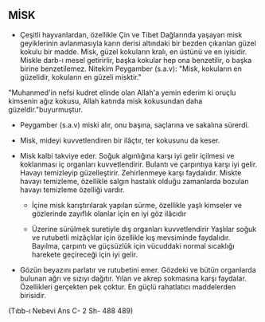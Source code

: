 ## MİSK

* Çeşitli hayvanlardan, özellikle Çin ve Tibet Dağlarında yaşayan misk geyiklerinin avlanmasıyla karın derisi altındaki bir bezden çıkarılan güzel kokulu bir madde. Misk, güzel kokuların kralı, en üstünü ve en iyisidir. Miskle darb-ı mesel getirirlir, başka kokular hep ona benzetilir, o başka birine benzetilemez. Nitekim Peygamber (s.a.v): "Misk, kokuların en güzelidir, kokuların en güzeli misktir."

"Muhanmed'in nefsi kudret elinde olan Allah'a yemin ederim ki oruçlu kimsenin ağız kokusu, Allah katında misk kokusundan daha güzeldir."buyurmuştur.

* Peygamber (s.a.v) miski alır, onu başına, saçlarına ve sakalına sürerdi.

* Misk, mideyi kuvvetlendiren bir ilâçtır, ter kokusunu da keser.

* Misk kalbi takviye eder. Soğuk algınlığına karşı iyi gelir içilmesi ve koklanması iç organları kuvvetlendirir. Bulantı ve çarpıntıya karşı iyi gelir. Havayı temizleyip güzelleştirir. Zehirlenme­ye karşı faydalıdır. Miskte havayı temizleme, özellikle salgın hastalık olduğu zamanlarda bozulan havayı temizleme özelliği vardır.

     * İçine misk karıştırılarak yapılan sürme, özellikle yaşlı kimse­ler ve gözlerinde zayıflık olanlar için en iyi göz ilâcıdır

     * Üzerine sürülmek suretiyle dış organları kuvvetlendirir Yaşlı­lar soğuk ve rutubetli mizâçlılar için özellikle kış mevsiminde faydalıdır. Bayılma, çarpıntı ve güçsüzlük için vücuddaki normal sı­caklığı harekete geçireceği için iyi gelir.

* Gözün beyazını parlatır ve rutubetini emer. Gözdeki ve bütün organlarda bulunan ağrı ve sızıyı dağıtır. Yılan ve akrep sokmasına karşı faydalar. Özellikleri gerçekten pek çoktur. En güçlü rahatlatıcı maddelerden birisidir.

(Tıbb-ı Nebevi Ans C- 2 Sh- 488 489)
